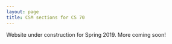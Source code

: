 ```yaml
---
layout: page
title: CSM sections for CS 70
---
```


Website under construction for Spring 2019. More coming soon!
